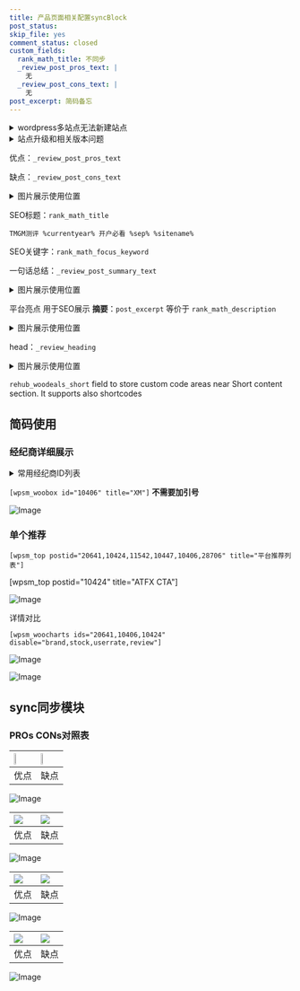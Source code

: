 ```yaml
---
title: 产品页面相关配置syncBlock
post_status: 
skip_file: yes
comment_status: closed
custom_fields:
  rank_math_title: 不同步
  _review_post_pros_text: |
    无
  _review_post_cons_text: |
    无
post_excerpt: 简码备忘
---
```

<details><summary>wordpress多站点无法新建站点</summary>

<li>和报错需要清理cookies一样的原因</li>
<li>wp-config.php里面<code>define( 'SUBDOMAIN_INSTALL', false );//子域名安装</code></li>
<li>新建子站点是用<code>define( 'SUBDOMAIN_INSTALL', true);//子域名安装</code> 完成以后，改成<code>false</code></li>
</details>

<details><summary>站点升级和相关版本问题</summary>

<p>wordpress：5.9.9
woocommerce：7.5.1
出现问题的地方：主题选项里面>><strong>Product layout >>compact style</strong></p>
<p>如何出现没有用过的字段 导致无法保存。先导出配置 然后进行修改，后面再次恢复即可。</p>
<p>出现部分字段无法显示时，需要返回默认布局后，对产品进行保存就好了。</p>
<p></p>
</details>

优点：`_review_post_pros_text`

缺点：`_review_post_cons_text`

<details><summary>图片展示使用位置</summary>

<img src="https://prod-files-secure.s3.us-west-2.amazonaws.com/39ed1227-6d7d-4570-be36-9ccd4a2c4241/f51d3d83-55d4-4bdf-9604-f37ec77ab556/Untitled.png?X-Amz-Algorithm=AWS4-HMAC-SHA256&X-Amz-Content-Sha256=UNSIGNED-PAYLOAD&X-Amz-Credential=ASIAZI2LB46647AOMUWD%2F20251016%2Fus-west-2%2Fs3%2Faws4_request&X-Amz-Date=20251016T105516Z&X-Amz-Expires=3600&X-Amz-Security-Token=IQoJb3JpZ2luX2VjEOH%2F%2F%2F%2F%2F%2F%2F%2F%2F%2FwEaCXVzLXdlc3QtMiJGMEQCIF5mVvTbE2x2K8pt8cSVbSLDRdy6PNemVXlHeZG21QK1AiA8M1AdAz4zJWYJ8PzXfIh%2Bn%2FNF4%2BgPjySMTdz5r%2Bew%2BSqIBAiK%2F%2F%2F%2F%2F%2F%2F%2F%2F%2F8BEAAaDDYzNzQyMzE4MzgwNSIM%2FstCJdfDkUMqfHPKKtwDTaZWAvDvp1XNXAeVJY%2BXyztemOsZ1ja3AZ47apWbTeHaAYgfOCuhps0fSE2dPl4naI5HO1J9QKgw7TJIZdTTZu6%2BdL30s1BTbqM0BLN3Z2%2FqNP3wipe9s9LmDEW42G8gvLY9CxQokyB0A6esBUWdR6FtHslFT1rB8IDlFRfe9G8Gd9NPtTpoga5yI%2F3iWA2%2FoUmSIga9MsjNYEYJipGHjpI7PWVDKwDCiD1wdUZ9ksF2j5zkD0Jx0YZaCy%2BjaVQJk5AUvQYwJXZzFJzkcql9ZhOEkCt0LzBzKBNTojocTG3Cr5fWIrCh%2B8kFoIznAlr4lkKU%2FdW%2BYj%2F0TB%2FDQSClhnuRStgiG3ENN1kIf9u1R1hYJ%2BjLjep%2BQfSuSdsbr2yOszU7%2Fdfc5DTNyYGxsF0dCWPEyiT6h8dHwiHwLV%2FG7bVRGshfNJvMCACfUIo9Sze5e9vzEEEZpMG23uQ1q3alz1tlyeyORWHoJ1LDD9KwudaqCk3YZT4gjDcw5K4xpJFkxkWWB8VCk7JzSbkzYKR%2FW6ou37fNkIJONkN%2BN2HE2dYOGG5XUM9GtiN1Pd7JT9spKqDHES2DchTI5XmfzQhU%2BzVRwrUXBkP6qHCgnxcTfrqs6FroKJaHJqRtKxEwpdrCxwY6pgFNZs8WUoVpI2I%2F8n10Hn8HBCqxR%2BunVuG2iQ6cL94Yd4NHeS50wn1rBOcrjAKc4xI94IxyQbszyhJudfiXrMpS6GWf4rzdp9RlOp9HyQvuMdFwb1tmVMjjOc9j4bJEqIPkWbzvbrwNjyDL1TLnr%2F%2BBmi8RzT6%2BEpL5d4N%2BrHKM%2BtO67sbjZyPTIO5mGuduIXLgoynIpJR8QEV9fZDiI5%2BAI3wQVhS5&X-Amz-Signature=f86a58e10a9f0828ea41f3ce6f7d2f6c5530c6bd8f4d6f961e4cdc1b3caf56b0&X-Amz-SignedHeaders=host&x-amz-checksum-mode=ENABLED&x-id=GetObject" alt="Image">
</details>

SEO标题：`rank_math_title`

`TMGM测评 %currentyear% 开户必看 %sep% %sitename%`

SEO关键字：`rank_math_focus_keyword`

一句话总结：`_review_post_summary_text`

<details><summary>图片展示使用位置</summary>

<img src="https://prod-files-secure.s3.us-west-2.amazonaws.com/39ed1227-6d7d-4570-be36-9ccd4a2c4241/4b96a922-296c-4f4e-8630-d1c870cbce01/Untitled.png?X-Amz-Algorithm=AWS4-HMAC-SHA256&X-Amz-Content-Sha256=UNSIGNED-PAYLOAD&X-Amz-Credential=ASIAZI2LB466QLN7O3JQ%2F20251016%2Fus-west-2%2Fs3%2Faws4_request&X-Amz-Date=20251016T105517Z&X-Amz-Expires=3600&X-Amz-Security-Token=IQoJb3JpZ2luX2VjEOH%2F%2F%2F%2F%2F%2F%2F%2F%2F%2FwEaCXVzLXdlc3QtMiJGMEQCIFXwkqe9aGmNZ37GvjFjLaWq07MvsOMD3yUmPqvdLVSCAiBwWcQa0uJoIzmvqKaA4uPpzqHAWgM7P0QVaHIgWhbo6CqIBAiK%2F%2F%2F%2F%2F%2F%2F%2F%2F%2F8BEAAaDDYzNzQyMzE4MzgwNSIM2VRL1%2B5cxCtq61%2BzKtwDPNGprppia%2BD%2B6x5RUXiTYslBDxzxj%2FXXo%2BZeZRRv3XicuQInn419cpFK4p2XLRnkCZP4KVPsssshxd6MWMZqWrvUwsxGstsVFO1eaqOnbTcreroZedxtepoyNoNyG3YhFP8DiEOo%2FWaW0VEIRDeK1FdmfQoLX9bLTpdFaaTYImTfxjLm%2Fh4YdrMABnY3SJImpQGrXaFk90%2FGlSwGg9zol2AZ8jKgFxmubV2Jgyh4awqaiw0Ng69ldFAXQ0kcyjpvk8zwbGOce6%2Few3rI83pLuATRHTroooofJaySGIFEobulvKT4ACaRtCH3cr3hFvPNaD6dkvBxaTN%2FUNWt3bBvyWRUKz3YlpJffnl%2Bi%2BjofBTHfEn2JF0Utmk7Nn5jFTdU%2FB6ZheHb9Q7vNxlDwP%2BDko49kY9qaQ42nKVkDiREflh0c3Dgjv2ZM0QtHdWZbfgllBCUXES3k4MfrBJjocv8TftV%2BUcyeUR6VHvESRWC%2FXadB55%2BSgDtThuvvWvvCkxgyFjeFL4SWtsSVMMKVlfPoACYsqrCyiu0fFjcKcEb1YSzLkTH4%2F1VtFt9NVfFbFg%2Fr8q7UbtmwHU9K7UKK6mjXW2gh91Q%2B7ptIucX6cqmeuXxP3GVEfToBrwn%2BAgwlNrCxwY6pgGGyTEWxrOXgprtSnKkiGfYcNuhz53Q5%2Fq5cFlWNKrM4CCkzv9OmBguR4LBlYxVKN0EcteTC9fSdgnQCzQSMBsbpNKYigLH12i1uBsaQdgNRwXeePR08qUAwGjG%2FlfRzqmqNDyOupV4xmCu5oCEcbc%2BdmTvNPP4yQLGtbWJZgGe5eiPbEWTrnp66B93heDgljv2qOotezk5koAqwM7bvI2PUo5o3imo&X-Amz-Signature=3862f057ddede7fe77c0dc5cf8068fef4b3726a0812789e79379d1dbc6874de6&X-Amz-SignedHeaders=host&x-amz-checksum-mode=ENABLED&x-id=GetObject" alt="Image">
</details>

平台亮点 用于SEO展示 **摘要**：`post_excerpt`  等价于 `rank_math_description`

<details><summary>图片展示使用位置</summary>

<img src="https://prod-files-secure.s3.us-west-2.amazonaws.com/39ed1227-6d7d-4570-be36-9ccd4a2c4241/1ee11f63-b60a-4dfe-a7a7-d58ff23b5d88/Untitled.png?X-Amz-Algorithm=AWS4-HMAC-SHA256&X-Amz-Content-Sha256=UNSIGNED-PAYLOAD&X-Amz-Credential=ASIAZI2LB466RW6TEOC3%2F20251016%2Fus-west-2%2Fs3%2Faws4_request&X-Amz-Date=20251016T105518Z&X-Amz-Expires=3600&X-Amz-Security-Token=IQoJb3JpZ2luX2VjEOH%2F%2F%2F%2F%2F%2F%2F%2F%2F%2FwEaCXVzLXdlc3QtMiJGMEQCIGcG%2FejNNy2r0byalMUzkAIssRGfFIygzwWQlA5UZaX8AiB1wLt%2B1jVxqsVRUlIhbG0jxeUxqibI3RaDToiwHfeU4iqIBAiJ%2F%2F%2F%2F%2F%2F%2F%2F%2F%2F8BEAAaDDYzNzQyMzE4MzgwNSIMlW08BQBL6rjAynpKKtwDGxPbpmFAukG8M87PPjDEqfIOplCibs77Zzw0ylhER26KEr%2F6V4BayUFqffdlFMXCLXLB8XbHN4GpHULXqn59S8G%2BPwZ8sAaqk9upytMpBc%2F0JSHphJnr252BL85%2BeAqEtLpI2b3b%2F4feOtZOEAGfqgrRb%2BUT2IP8yJ%2Bzj05hX2QQhwKwvVtrFdAEASGsLSHCHwtdugm9KDuK%2BQQxvXm5cgKgkD2jExKJr0UPV58PJq26KYNSdVdg2eNO0PAUe96z0dJ7QSpCFnMI5P%2BOa23Cf3w5%2F14PTkun%2BnyaqcbPg1s1MlPjtwmIUNleY0ZMMPj1Hkm%2B1otloUTnttYCsq%2B0%2FJBX%2FkmbyV4BTdtQZ7IhokHm8aDE%2FaYnL1F2tQUzYniQr3ol8sLyvxMpEeuPOSePkOHgrB1lqXxEuhFDcNReT4MiqR6H7Id%2F0S9VEGcPAMZh2sqju%2FUDCa0vwYDd1jCmSbbJjfWfucmAebLQ9pQBcYg3Y3%2FQkoF%2BkuiWAGXWcnPuAg7PL9yJoTNUTJC2HGh7xC1AqqN6i5RYBN%2FJ9TX3Ea8nhU9PNsj%2BV1CpC8a8SEcaEydgm%2B2OGr%2FrdSnelp4eJmP4%2B0EEtjehPKa%2FAk5mnpyBlsjzkyZW90CNiIgwp9rCxwY6pgFD2jG%2FhbsZYupThPhm52jTNGCIMFM8SYeywnOhBGc%2Fbw%2BJLqNIkhUj0xGwJ3gppe5RvQ3M9bOK9yUBuhv3pFenLcPX9lhfpxMZvwkbqD3E%2B4gqZy4SQr151usIoEro8PLOOM1M45PSJZsLHpYjwiI5uwOiVmxdEGtDMOgstMFrBxKEu0CoLZj6qQt5S3pNaGTBizbYSqpJFxep%2Fpjj58BVsUahwJDk&X-Amz-Signature=c333af02fd6d9b0bc90619705b5756493e2c1732aca2f8653fd3c21899855c98&X-Amz-SignedHeaders=host&x-amz-checksum-mode=ENABLED&x-id=GetObject" alt="Image">
<img src="https://prod-files-secure.s3.us-west-2.amazonaws.com/39ed1227-6d7d-4570-be36-9ccd4a2c4241/ad4118b5-78d8-4fbe-801e-3b29b5d99c01/Untitled.png?X-Amz-Algorithm=AWS4-HMAC-SHA256&X-Amz-Content-Sha256=UNSIGNED-PAYLOAD&X-Amz-Credential=ASIAZI2LB466RW6TEOC3%2F20251016%2Fus-west-2%2Fs3%2Faws4_request&X-Amz-Date=20251016T105518Z&X-Amz-Expires=3600&X-Amz-Security-Token=IQoJb3JpZ2luX2VjEOH%2F%2F%2F%2F%2F%2F%2F%2F%2F%2FwEaCXVzLXdlc3QtMiJGMEQCIGcG%2FejNNy2r0byalMUzkAIssRGfFIygzwWQlA5UZaX8AiB1wLt%2B1jVxqsVRUlIhbG0jxeUxqibI3RaDToiwHfeU4iqIBAiJ%2F%2F%2F%2F%2F%2F%2F%2F%2F%2F8BEAAaDDYzNzQyMzE4MzgwNSIMlW08BQBL6rjAynpKKtwDGxPbpmFAukG8M87PPjDEqfIOplCibs77Zzw0ylhER26KEr%2F6V4BayUFqffdlFMXCLXLB8XbHN4GpHULXqn59S8G%2BPwZ8sAaqk9upytMpBc%2F0JSHphJnr252BL85%2BeAqEtLpI2b3b%2F4feOtZOEAGfqgrRb%2BUT2IP8yJ%2Bzj05hX2QQhwKwvVtrFdAEASGsLSHCHwtdugm9KDuK%2BQQxvXm5cgKgkD2jExKJr0UPV58PJq26KYNSdVdg2eNO0PAUe96z0dJ7QSpCFnMI5P%2BOa23Cf3w5%2F14PTkun%2BnyaqcbPg1s1MlPjtwmIUNleY0ZMMPj1Hkm%2B1otloUTnttYCsq%2B0%2FJBX%2FkmbyV4BTdtQZ7IhokHm8aDE%2FaYnL1F2tQUzYniQr3ol8sLyvxMpEeuPOSePkOHgrB1lqXxEuhFDcNReT4MiqR6H7Id%2F0S9VEGcPAMZh2sqju%2FUDCa0vwYDd1jCmSbbJjfWfucmAebLQ9pQBcYg3Y3%2FQkoF%2BkuiWAGXWcnPuAg7PL9yJoTNUTJC2HGh7xC1AqqN6i5RYBN%2FJ9TX3Ea8nhU9PNsj%2BV1CpC8a8SEcaEydgm%2B2OGr%2FrdSnelp4eJmP4%2B0EEtjehPKa%2FAk5mnpyBlsjzkyZW90CNiIgwp9rCxwY6pgFD2jG%2FhbsZYupThPhm52jTNGCIMFM8SYeywnOhBGc%2Fbw%2BJLqNIkhUj0xGwJ3gppe5RvQ3M9bOK9yUBuhv3pFenLcPX9lhfpxMZvwkbqD3E%2B4gqZy4SQr151usIoEro8PLOOM1M45PSJZsLHpYjwiI5uwOiVmxdEGtDMOgstMFrBxKEu0CoLZj6qQt5S3pNaGTBizbYSqpJFxep%2Fpjj58BVsUahwJDk&X-Amz-Signature=76880ecfc7777ed4ee7fcb63b720286573b270b12a4be5448c9ff5b913f35705&X-Amz-SignedHeaders=host&x-amz-checksum-mode=ENABLED&x-id=GetObject" alt="Image">
<img src="https://prod-files-secure.s3.us-west-2.amazonaws.com/39ed1227-6d7d-4570-be36-9ccd4a2c4241/a38cf7c9-a79c-4b64-9e94-13589fe0758b/Untitled.png?X-Amz-Algorithm=AWS4-HMAC-SHA256&X-Amz-Content-Sha256=UNSIGNED-PAYLOAD&X-Amz-Credential=ASIAZI2LB466RW6TEOC3%2F20251016%2Fus-west-2%2Fs3%2Faws4_request&X-Amz-Date=20251016T105518Z&X-Amz-Expires=3600&X-Amz-Security-Token=IQoJb3JpZ2luX2VjEOH%2F%2F%2F%2F%2F%2F%2F%2F%2F%2FwEaCXVzLXdlc3QtMiJGMEQCIGcG%2FejNNy2r0byalMUzkAIssRGfFIygzwWQlA5UZaX8AiB1wLt%2B1jVxqsVRUlIhbG0jxeUxqibI3RaDToiwHfeU4iqIBAiJ%2F%2F%2F%2F%2F%2F%2F%2F%2F%2F8BEAAaDDYzNzQyMzE4MzgwNSIMlW08BQBL6rjAynpKKtwDGxPbpmFAukG8M87PPjDEqfIOplCibs77Zzw0ylhER26KEr%2F6V4BayUFqffdlFMXCLXLB8XbHN4GpHULXqn59S8G%2BPwZ8sAaqk9upytMpBc%2F0JSHphJnr252BL85%2BeAqEtLpI2b3b%2F4feOtZOEAGfqgrRb%2BUT2IP8yJ%2Bzj05hX2QQhwKwvVtrFdAEASGsLSHCHwtdugm9KDuK%2BQQxvXm5cgKgkD2jExKJr0UPV58PJq26KYNSdVdg2eNO0PAUe96z0dJ7QSpCFnMI5P%2BOa23Cf3w5%2F14PTkun%2BnyaqcbPg1s1MlPjtwmIUNleY0ZMMPj1Hkm%2B1otloUTnttYCsq%2B0%2FJBX%2FkmbyV4BTdtQZ7IhokHm8aDE%2FaYnL1F2tQUzYniQr3ol8sLyvxMpEeuPOSePkOHgrB1lqXxEuhFDcNReT4MiqR6H7Id%2F0S9VEGcPAMZh2sqju%2FUDCa0vwYDd1jCmSbbJjfWfucmAebLQ9pQBcYg3Y3%2FQkoF%2BkuiWAGXWcnPuAg7PL9yJoTNUTJC2HGh7xC1AqqN6i5RYBN%2FJ9TX3Ea8nhU9PNsj%2BV1CpC8a8SEcaEydgm%2B2OGr%2FrdSnelp4eJmP4%2B0EEtjehPKa%2FAk5mnpyBlsjzkyZW90CNiIgwp9rCxwY6pgFD2jG%2FhbsZYupThPhm52jTNGCIMFM8SYeywnOhBGc%2Fbw%2BJLqNIkhUj0xGwJ3gppe5RvQ3M9bOK9yUBuhv3pFenLcPX9lhfpxMZvwkbqD3E%2B4gqZy4SQr151usIoEro8PLOOM1M45PSJZsLHpYjwiI5uwOiVmxdEGtDMOgstMFrBxKEu0CoLZj6qQt5S3pNaGTBizbYSqpJFxep%2Fpjj58BVsUahwJDk&X-Amz-Signature=d9cdd03b41a1a50738109ed3a30916786d727b060aecff58d3c7ec81a5aade85&X-Amz-SignedHeaders=host&x-amz-checksum-mode=ENABLED&x-id=GetObject" alt="Image">
<img src="https://prod-files-secure.s3.us-west-2.amazonaws.com/39ed1227-6d7d-4570-be36-9ccd4a2c4241/7da6fc1e-d2ac-42ae-8c75-cb5749aa18f6/Untitled.png?X-Amz-Algorithm=AWS4-HMAC-SHA256&X-Amz-Content-Sha256=UNSIGNED-PAYLOAD&X-Amz-Credential=ASIAZI2LB466RW6TEOC3%2F20251016%2Fus-west-2%2Fs3%2Faws4_request&X-Amz-Date=20251016T105518Z&X-Amz-Expires=3600&X-Amz-Security-Token=IQoJb3JpZ2luX2VjEOH%2F%2F%2F%2F%2F%2F%2F%2F%2F%2FwEaCXVzLXdlc3QtMiJGMEQCIGcG%2FejNNy2r0byalMUzkAIssRGfFIygzwWQlA5UZaX8AiB1wLt%2B1jVxqsVRUlIhbG0jxeUxqibI3RaDToiwHfeU4iqIBAiJ%2F%2F%2F%2F%2F%2F%2F%2F%2F%2F8BEAAaDDYzNzQyMzE4MzgwNSIMlW08BQBL6rjAynpKKtwDGxPbpmFAukG8M87PPjDEqfIOplCibs77Zzw0ylhER26KEr%2F6V4BayUFqffdlFMXCLXLB8XbHN4GpHULXqn59S8G%2BPwZ8sAaqk9upytMpBc%2F0JSHphJnr252BL85%2BeAqEtLpI2b3b%2F4feOtZOEAGfqgrRb%2BUT2IP8yJ%2Bzj05hX2QQhwKwvVtrFdAEASGsLSHCHwtdugm9KDuK%2BQQxvXm5cgKgkD2jExKJr0UPV58PJq26KYNSdVdg2eNO0PAUe96z0dJ7QSpCFnMI5P%2BOa23Cf3w5%2F14PTkun%2BnyaqcbPg1s1MlPjtwmIUNleY0ZMMPj1Hkm%2B1otloUTnttYCsq%2B0%2FJBX%2FkmbyV4BTdtQZ7IhokHm8aDE%2FaYnL1F2tQUzYniQr3ol8sLyvxMpEeuPOSePkOHgrB1lqXxEuhFDcNReT4MiqR6H7Id%2F0S9VEGcPAMZh2sqju%2FUDCa0vwYDd1jCmSbbJjfWfucmAebLQ9pQBcYg3Y3%2FQkoF%2BkuiWAGXWcnPuAg7PL9yJoTNUTJC2HGh7xC1AqqN6i5RYBN%2FJ9TX3Ea8nhU9PNsj%2BV1CpC8a8SEcaEydgm%2B2OGr%2FrdSnelp4eJmP4%2B0EEtjehPKa%2FAk5mnpyBlsjzkyZW90CNiIgwp9rCxwY6pgFD2jG%2FhbsZYupThPhm52jTNGCIMFM8SYeywnOhBGc%2Fbw%2BJLqNIkhUj0xGwJ3gppe5RvQ3M9bOK9yUBuhv3pFenLcPX9lhfpxMZvwkbqD3E%2B4gqZy4SQr151usIoEro8PLOOM1M45PSJZsLHpYjwiI5uwOiVmxdEGtDMOgstMFrBxKEu0CoLZj6qQt5S3pNaGTBizbYSqpJFxep%2Fpjj58BVsUahwJDk&X-Amz-Signature=2aee8983a7864282ddfe35653d4021a4c47501d5ba7d6fddcce0bbbd64c33eee&X-Amz-SignedHeaders=host&x-amz-checksum-mode=ENABLED&x-id=GetObject" alt="Image">
<img src="https://prod-files-secure.s3.us-west-2.amazonaws.com/39ed1227-6d7d-4570-be36-9ccd4a2c4241/7e97f40a-eaee-47f5-b2f9-475f96808fa7/Untitled.png?X-Amz-Algorithm=AWS4-HMAC-SHA256&X-Amz-Content-Sha256=UNSIGNED-PAYLOAD&X-Amz-Credential=ASIAZI2LB466RW6TEOC3%2F20251016%2Fus-west-2%2Fs3%2Faws4_request&X-Amz-Date=20251016T105518Z&X-Amz-Expires=3600&X-Amz-Security-Token=IQoJb3JpZ2luX2VjEOH%2F%2F%2F%2F%2F%2F%2F%2F%2F%2FwEaCXVzLXdlc3QtMiJGMEQCIGcG%2FejNNy2r0byalMUzkAIssRGfFIygzwWQlA5UZaX8AiB1wLt%2B1jVxqsVRUlIhbG0jxeUxqibI3RaDToiwHfeU4iqIBAiJ%2F%2F%2F%2F%2F%2F%2F%2F%2F%2F8BEAAaDDYzNzQyMzE4MzgwNSIMlW08BQBL6rjAynpKKtwDGxPbpmFAukG8M87PPjDEqfIOplCibs77Zzw0ylhER26KEr%2F6V4BayUFqffdlFMXCLXLB8XbHN4GpHULXqn59S8G%2BPwZ8sAaqk9upytMpBc%2F0JSHphJnr252BL85%2BeAqEtLpI2b3b%2F4feOtZOEAGfqgrRb%2BUT2IP8yJ%2Bzj05hX2QQhwKwvVtrFdAEASGsLSHCHwtdugm9KDuK%2BQQxvXm5cgKgkD2jExKJr0UPV58PJq26KYNSdVdg2eNO0PAUe96z0dJ7QSpCFnMI5P%2BOa23Cf3w5%2F14PTkun%2BnyaqcbPg1s1MlPjtwmIUNleY0ZMMPj1Hkm%2B1otloUTnttYCsq%2B0%2FJBX%2FkmbyV4BTdtQZ7IhokHm8aDE%2FaYnL1F2tQUzYniQr3ol8sLyvxMpEeuPOSePkOHgrB1lqXxEuhFDcNReT4MiqR6H7Id%2F0S9VEGcPAMZh2sqju%2FUDCa0vwYDd1jCmSbbJjfWfucmAebLQ9pQBcYg3Y3%2FQkoF%2BkuiWAGXWcnPuAg7PL9yJoTNUTJC2HGh7xC1AqqN6i5RYBN%2FJ9TX3Ea8nhU9PNsj%2BV1CpC8a8SEcaEydgm%2B2OGr%2FrdSnelp4eJmP4%2B0EEtjehPKa%2FAk5mnpyBlsjzkyZW90CNiIgwp9rCxwY6pgFD2jG%2FhbsZYupThPhm52jTNGCIMFM8SYeywnOhBGc%2Fbw%2BJLqNIkhUj0xGwJ3gppe5RvQ3M9bOK9yUBuhv3pFenLcPX9lhfpxMZvwkbqD3E%2B4gqZy4SQr151usIoEro8PLOOM1M45PSJZsLHpYjwiI5uwOiVmxdEGtDMOgstMFrBxKEu0CoLZj6qQt5S3pNaGTBizbYSqpJFxep%2Fpjj58BVsUahwJDk&X-Amz-Signature=7a083652c6964b86fac74cd71c7ea97c9f1e3334169f7c7f62792fda5edc006c&X-Amz-SignedHeaders=host&x-amz-checksum-mode=ENABLED&x-id=GetObject" alt="Image">
</details>

head：`_review_heading`

<details><summary>图片展示使用位置</summary>

<img src="https://prod-files-secure.s3.us-west-2.amazonaws.com/39ed1227-6d7d-4570-be36-9ccd4a2c4241/3a4650ad-9887-415c-889a-edd51fa54f27/Untitled.png?X-Amz-Algorithm=AWS4-HMAC-SHA256&X-Amz-Content-Sha256=UNSIGNED-PAYLOAD&X-Amz-Credential=ASIAZI2LB4666PB3MEF4%2F20251016%2Fus-west-2%2Fs3%2Faws4_request&X-Amz-Date=20251016T105518Z&X-Amz-Expires=3600&X-Amz-Security-Token=IQoJb3JpZ2luX2VjEOH%2F%2F%2F%2F%2F%2F%2F%2F%2F%2FwEaCXVzLXdlc3QtMiJHMEUCIC1FN%2Fk3ZGj82f5culv3R2fxsUyJlayhRAzN7lGm9YKOAiEAq7YjGz3CTru%2BRtY9Pdb7d3TyiwIZhtW09kEUFLbaCBUqiAQIiv%2F%2F%2F%2F%2F%2F%2F%2F%2F%2FARAAGgw2Mzc0MjMxODM4MDUiDCQ5cgCxH%2F0uaGK0%2FyrcAyIFRad2ZJEsNX3ehStmTbGbtllZ305Ku96JRaJEAeIms5ITNCAeTMKM6SuisIVoSq%2F4duLG0xh5W92JmVZzBKtv6We%2F%2B8bMQhkTN4syRNUzQy4jncl9KYJBYHG1aWaQqOiyXSDguhXn%2B3Jd7O6ENQo4Uut5%2Fpm1SEcsPJ9OKTQj6QfP1PQT%2B%2BPoa0TCeVujLuj794WR6ecVwSHskzp9IsdDHa95vtmi%2FKPFPPJBzdTm59ldS6LiipoVwS9z9IlIM0wDZdnxLF1RTHrEQrjEKNlDymgMvUld1YDVkqbKBf%2FksgbmM6EPlkkMuLYYSSZnNoJr1xNEOmf%2BYGYyf1FAsO6lfVB7lio7JTB5wY2wV1eTWUYuDTjd4VzX8G0XNzFod8rJHJdiM%2BJ%2B6Fb%2F0JI5CnAN0V15IvRyZFMuLt6%2B15Rj3ZGtvSmqyIg%2BHz3KR7DiREYELKAkE%2FNQJoiGQZ%2FiYfIVmHyMKhv2g92gO44CjNGcky0vmSdN8r1qAQ2%2FUvv0fuzm%2F7qKmsLSHgraXkkXJfQqelRrk5zqdjQVqLXlFPD41eDUuZ%2BIfQOed%2F0If6yQjXfC4AafYQYed8yTlS2nZY70z9j5WBSoR3ZXO0U72H9lkQV%2BeQLn1N6W4EhxMILZwscGOqUBJkwcnW4MFuNme4fSMbS65WHpx9%2FmG5v6aNNovN639uKe0b7vyJNqy0veKN2imPnQ%2BX%2Fwew0qy3cT7tPmInuu4kkzEjo8AHPKbotmGorK%2F1jH6NpPIwVCzp8sklyM%2BQew1zuHoegem04x4Kq0nXGvxUBAzPVRRFzQzFdfbGg1GT%2FdBDgzoz76mHRDLj7M6hB4DJeB52NuRsQ1y9ul%2BT3O4VbyV9CI&X-Amz-Signature=94d2f399cccb625b6d7690a8a8ee6325f771eee8ff3771aa58e2ae686624516b&X-Amz-SignedHeaders=host&x-amz-checksum-mode=ENABLED&x-id=GetObject" alt="Image">
</details>

`rehub_woodeals_short`	field to store custom code areas near Short content section. It supports also shortcodes



## 简码使用

### 经纪商详细展示

<details><summary>常用经纪商ID列表</summary>

<pre><code class="php">嘉盛 ===> 20641  [wpsm_woobox id="20641" title="嘉盛"]
易信easymarkets ===> 11542  [wpsm_woobox id="11542" title="易信easymarkets"]
ATFX外汇 ===> 10424  [wpsm_woobox id="10424" title="ATFX"]
XM ===> 10406  [wpsm_woobox id="10406" title="XM"]
TMGM ===> 29622  [wpsm_woobox id="29622" title="TMGM"]
HYCM ===> 10447  [wpsm_woobox id="10447" title="HYCM"]
fpmarkets澳福外汇 ===> 20639  [wpsm_woobox id="20639" title="fpmarkets澳福外汇"]</code></pre>
</details>

`[wpsm_woobox id="10406" title="XM"]` **不需要加引号**

![Image](https://prod-files-secure.s3.us-west-2.amazonaws.com/39ed1227-6d7d-4570-be36-9ccd4a2c4241/4f898f9d-0fa7-4e43-acd3-ac6bc7be575a/Untitled.png?X-Amz-Algorithm=AWS4-HMAC-SHA256&X-Amz-Content-Sha256=UNSIGNED-PAYLOAD&X-Amz-Credential=ASIAZI2LB466W46LEACN%2F20251016%2Fus-west-2%2Fs3%2Faws4_request&X-Amz-Date=20251016T105515Z&X-Amz-Expires=3600&X-Amz-Security-Token=IQoJb3JpZ2luX2VjEOH%2F%2F%2F%2F%2F%2F%2F%2F%2F%2FwEaCXVzLXdlc3QtMiJHMEUCIQDJRiDeckzLNkOxZriWQAtv2SUzlV7QF0mR2Y3bQI%2FsZAIgUgl4TQol4sbs1TXl4EocQn8eWBoKhsGsuXbBuXfUl4MqiAQIiv%2F%2F%2F%2F%2F%2F%2F%2F%2F%2FARAAGgw2Mzc0MjMxODM4MDUiDKQZJLxpnkwUZMGwVSrcAxM84ssT7AbFy36%2F%2BllXN04BOmIupQTdmj7dD4HkqigUdpmbjvUm6WyMaHbyw02pSEDrv0jpf9sdVN%2FQcervK4hHg4gwb5792KKG8wCvpPHbQIsvguJmX%2FSSqFzJdYxlmJleSRPddbDDti23J1guNP%2FVOlYW1RZhzyQGxtWMQvnqTbaWVj9cl919cocfkIXDITPxBf0ygNxpt42iSCdg1Dl3%2Bhh448PQcD5FDSyTDPYx9l9XEql%2BbZI%2BPcw%2BatmAtOFznCvVqj3qvUObXQN8x3g4qHgE4vfZ9BwwvZ2lE0IjJuv3XSj7mNNP4joy3gCyTkjIJ7aUtsXgCXBCnt8wIMSaBDyIi7Rg0%2F7Ws8xzEQROxGoxFyAEQLkSamhbXB6C2bnIOCJxgiC3Q1lKySTLtHSyY99%2Fjl8GwF%2BEgq5uaE3ERiP98%2FSXkmn5TaEi9UWzykflIrtjERLoYk26HT1MoxPZFQC%2BhScqfdvAK1XXzZ3FXTQCxdiEtzbOeN6tJC11Yl0wXyLWE5%2B23QlQqZUATJEQW9aFaKEv4e6JgeoQ%2Fsovxeb4LZtAG%2BQWvwBRHeKRZpyjl2ovLLpTIVMfHrejjVaSqWIi1VCFk7sBKNQv7DwPI0zTjN7qcIYVtLMGMIHZwscGOqUBchgYjkJSBR68vR7VMQx6hARyBOeDWn0zoltjpI%2FOgD3vGdrQwqqVcNoGURvk7kNXNqszbold0p8z1huNb%2B9xUhqWisPsc2nkCpk8cIg7JK%2F9xHB2p33IvoK7X71usORVXRq7ZCj0p8eljLoHWMxQsgifBL6hZJ7iSRUc9iQsvbML%2B89bmnanOG1QIm1r0SbLgbaTMUnZGV4KAKed1orD5OsE8%2BMI&X-Amz-Signature=91b898848401b7c9f38132f9e910c00bf38b2ae81a4692125abd76e9b6fa87fa&X-Amz-SignedHeaders=host&x-amz-checksum-mode=ENABLED&x-id=GetObject)

### 单个推荐
`[wpsm_top postid="20641,10424,11542,10447,10406,28706" title="平台推荐列表"]`

[wpsm_top postid="10424" title="ATFX CTA"]

![Image](https://prod-files-secure.s3.us-west-2.amazonaws.com/39ed1227-6d7d-4570-be36-9ccd4a2c4241/5ac620dc-51a8-48b6-b55d-91f47299193c/Untitled.png?X-Amz-Algorithm=AWS4-HMAC-SHA256&X-Amz-Content-Sha256=UNSIGNED-PAYLOAD&X-Amz-Credential=ASIAZI2LB466W46LEACN%2F20251016%2Fus-west-2%2Fs3%2Faws4_request&X-Amz-Date=20251016T105515Z&X-Amz-Expires=3600&X-Amz-Security-Token=IQoJb3JpZ2luX2VjEOH%2F%2F%2F%2F%2F%2F%2F%2F%2F%2FwEaCXVzLXdlc3QtMiJHMEUCIQDJRiDeckzLNkOxZriWQAtv2SUzlV7QF0mR2Y3bQI%2FsZAIgUgl4TQol4sbs1TXl4EocQn8eWBoKhsGsuXbBuXfUl4MqiAQIiv%2F%2F%2F%2F%2F%2F%2F%2F%2F%2FARAAGgw2Mzc0MjMxODM4MDUiDKQZJLxpnkwUZMGwVSrcAxM84ssT7AbFy36%2F%2BllXN04BOmIupQTdmj7dD4HkqigUdpmbjvUm6WyMaHbyw02pSEDrv0jpf9sdVN%2FQcervK4hHg4gwb5792KKG8wCvpPHbQIsvguJmX%2FSSqFzJdYxlmJleSRPddbDDti23J1guNP%2FVOlYW1RZhzyQGxtWMQvnqTbaWVj9cl919cocfkIXDITPxBf0ygNxpt42iSCdg1Dl3%2Bhh448PQcD5FDSyTDPYx9l9XEql%2BbZI%2BPcw%2BatmAtOFznCvVqj3qvUObXQN8x3g4qHgE4vfZ9BwwvZ2lE0IjJuv3XSj7mNNP4joy3gCyTkjIJ7aUtsXgCXBCnt8wIMSaBDyIi7Rg0%2F7Ws8xzEQROxGoxFyAEQLkSamhbXB6C2bnIOCJxgiC3Q1lKySTLtHSyY99%2Fjl8GwF%2BEgq5uaE3ERiP98%2FSXkmn5TaEi9UWzykflIrtjERLoYk26HT1MoxPZFQC%2BhScqfdvAK1XXzZ3FXTQCxdiEtzbOeN6tJC11Yl0wXyLWE5%2B23QlQqZUATJEQW9aFaKEv4e6JgeoQ%2Fsovxeb4LZtAG%2BQWvwBRHeKRZpyjl2ovLLpTIVMfHrejjVaSqWIi1VCFk7sBKNQv7DwPI0zTjN7qcIYVtLMGMIHZwscGOqUBchgYjkJSBR68vR7VMQx6hARyBOeDWn0zoltjpI%2FOgD3vGdrQwqqVcNoGURvk7kNXNqszbold0p8z1huNb%2B9xUhqWisPsc2nkCpk8cIg7JK%2F9xHB2p33IvoK7X71usORVXRq7ZCj0p8eljLoHWMxQsgifBL6hZJ7iSRUc9iQsvbML%2B89bmnanOG1QIm1r0SbLgbaTMUnZGV4KAKed1orD5OsE8%2BMI&X-Amz-Signature=5c6ffdbbe09da22b4deb7ef74050a426570abc4768213823b61c28b9d3ed83bb&X-Amz-SignedHeaders=host&x-amz-checksum-mode=ENABLED&x-id=GetObject)

详情对比

`[wpsm_woocharts ids="20641,10406,10424" disable="brand,stock,userrate,review"]`

![Image](https://prod-files-secure.s3.us-west-2.amazonaws.com/39ed1227-6d7d-4570-be36-9ccd4a2c4241/bf3ba45f-b9f3-4295-8aef-b4a495fd25f4/Untitled.png?X-Amz-Algorithm=AWS4-HMAC-SHA256&X-Amz-Content-Sha256=UNSIGNED-PAYLOAD&X-Amz-Credential=ASIAZI2LB466W46LEACN%2F20251016%2Fus-west-2%2Fs3%2Faws4_request&X-Amz-Date=20251016T105515Z&X-Amz-Expires=3600&X-Amz-Security-Token=IQoJb3JpZ2luX2VjEOH%2F%2F%2F%2F%2F%2F%2F%2F%2F%2FwEaCXVzLXdlc3QtMiJHMEUCIQDJRiDeckzLNkOxZriWQAtv2SUzlV7QF0mR2Y3bQI%2FsZAIgUgl4TQol4sbs1TXl4EocQn8eWBoKhsGsuXbBuXfUl4MqiAQIiv%2F%2F%2F%2F%2F%2F%2F%2F%2F%2FARAAGgw2Mzc0MjMxODM4MDUiDKQZJLxpnkwUZMGwVSrcAxM84ssT7AbFy36%2F%2BllXN04BOmIupQTdmj7dD4HkqigUdpmbjvUm6WyMaHbyw02pSEDrv0jpf9sdVN%2FQcervK4hHg4gwb5792KKG8wCvpPHbQIsvguJmX%2FSSqFzJdYxlmJleSRPddbDDti23J1guNP%2FVOlYW1RZhzyQGxtWMQvnqTbaWVj9cl919cocfkIXDITPxBf0ygNxpt42iSCdg1Dl3%2Bhh448PQcD5FDSyTDPYx9l9XEql%2BbZI%2BPcw%2BatmAtOFznCvVqj3qvUObXQN8x3g4qHgE4vfZ9BwwvZ2lE0IjJuv3XSj7mNNP4joy3gCyTkjIJ7aUtsXgCXBCnt8wIMSaBDyIi7Rg0%2F7Ws8xzEQROxGoxFyAEQLkSamhbXB6C2bnIOCJxgiC3Q1lKySTLtHSyY99%2Fjl8GwF%2BEgq5uaE3ERiP98%2FSXkmn5TaEi9UWzykflIrtjERLoYk26HT1MoxPZFQC%2BhScqfdvAK1XXzZ3FXTQCxdiEtzbOeN6tJC11Yl0wXyLWE5%2B23QlQqZUATJEQW9aFaKEv4e6JgeoQ%2Fsovxeb4LZtAG%2BQWvwBRHeKRZpyjl2ovLLpTIVMfHrejjVaSqWIi1VCFk7sBKNQv7DwPI0zTjN7qcIYVtLMGMIHZwscGOqUBchgYjkJSBR68vR7VMQx6hARyBOeDWn0zoltjpI%2FOgD3vGdrQwqqVcNoGURvk7kNXNqszbold0p8z1huNb%2B9xUhqWisPsc2nkCpk8cIg7JK%2F9xHB2p33IvoK7X71usORVXRq7ZCj0p8eljLoHWMxQsgifBL6hZJ7iSRUc9iQsvbML%2B89bmnanOG1QIm1r0SbLgbaTMUnZGV4KAKed1orD5OsE8%2BMI&X-Amz-Signature=1f49a8f3b5c95a86a867b3f6448dc9b26dd0f2df69e66e2ab0b4ec62893b92d7&X-Amz-SignedHeaders=host&x-amz-checksum-mode=ENABLED&x-id=GetObject)

![Image](https://prod-files-secure.s3.us-west-2.amazonaws.com/39ed1227-6d7d-4570-be36-9ccd4a2c4241/30bc56ef-f383-4b48-9768-2ebc9e436ec0/Untitled.png?X-Amz-Algorithm=AWS4-HMAC-SHA256&X-Amz-Content-Sha256=UNSIGNED-PAYLOAD&X-Amz-Credential=ASIAZI2LB466W46LEACN%2F20251016%2Fus-west-2%2Fs3%2Faws4_request&X-Amz-Date=20251016T105515Z&X-Amz-Expires=3600&X-Amz-Security-Token=IQoJb3JpZ2luX2VjEOH%2F%2F%2F%2F%2F%2F%2F%2F%2F%2FwEaCXVzLXdlc3QtMiJHMEUCIQDJRiDeckzLNkOxZriWQAtv2SUzlV7QF0mR2Y3bQI%2FsZAIgUgl4TQol4sbs1TXl4EocQn8eWBoKhsGsuXbBuXfUl4MqiAQIiv%2F%2F%2F%2F%2F%2F%2F%2F%2F%2FARAAGgw2Mzc0MjMxODM4MDUiDKQZJLxpnkwUZMGwVSrcAxM84ssT7AbFy36%2F%2BllXN04BOmIupQTdmj7dD4HkqigUdpmbjvUm6WyMaHbyw02pSEDrv0jpf9sdVN%2FQcervK4hHg4gwb5792KKG8wCvpPHbQIsvguJmX%2FSSqFzJdYxlmJleSRPddbDDti23J1guNP%2FVOlYW1RZhzyQGxtWMQvnqTbaWVj9cl919cocfkIXDITPxBf0ygNxpt42iSCdg1Dl3%2Bhh448PQcD5FDSyTDPYx9l9XEql%2BbZI%2BPcw%2BatmAtOFznCvVqj3qvUObXQN8x3g4qHgE4vfZ9BwwvZ2lE0IjJuv3XSj7mNNP4joy3gCyTkjIJ7aUtsXgCXBCnt8wIMSaBDyIi7Rg0%2F7Ws8xzEQROxGoxFyAEQLkSamhbXB6C2bnIOCJxgiC3Q1lKySTLtHSyY99%2Fjl8GwF%2BEgq5uaE3ERiP98%2FSXkmn5TaEi9UWzykflIrtjERLoYk26HT1MoxPZFQC%2BhScqfdvAK1XXzZ3FXTQCxdiEtzbOeN6tJC11Yl0wXyLWE5%2B23QlQqZUATJEQW9aFaKEv4e6JgeoQ%2Fsovxeb4LZtAG%2BQWvwBRHeKRZpyjl2ovLLpTIVMfHrejjVaSqWIi1VCFk7sBKNQv7DwPI0zTjN7qcIYVtLMGMIHZwscGOqUBchgYjkJSBR68vR7VMQx6hARyBOeDWn0zoltjpI%2FOgD3vGdrQwqqVcNoGURvk7kNXNqszbold0p8z1huNb%2B9xUhqWisPsc2nkCpk8cIg7JK%2F9xHB2p33IvoK7X71usORVXRq7ZCj0p8eljLoHWMxQsgifBL6hZJ7iSRUc9iQsvbML%2B89bmnanOG1QIm1r0SbLgbaTMUnZGV4KAKed1orD5OsE8%2BMI&X-Amz-Signature=fba072eb95397db5b17c4936aed9ec47a5967212b5fe507a11be91a0aa945682&X-Amz-SignedHeaders=host&x-amz-checksum-mode=ENABLED&x-id=GetObject)

## sync同步模块

### PROs CONs对照表

| <img src="https://cdn.ifttt.fun/gh/jarlin8/OSS@main/icons/customize/pros.svg" height="auto" width="37.3%"> | <img src="https://cdn.ifttt.fun/gh/jarlin8/OSS@main/icons/customize/cons.svg" height="auto" width="28.8%"> |
| :--- | :--- |
| 优点 | 缺点 |

![Image](https://prod-files-secure.s3.us-west-2.amazonaws.com/39ed1227-6d7d-4570-be36-9ccd4a2c4241/8742b755-dfb5-4004-9a5f-d6e561664bd8/Untitled.png?X-Amz-Algorithm=AWS4-HMAC-SHA256&X-Amz-Content-Sha256=UNSIGNED-PAYLOAD&X-Amz-Credential=ASIAZI2LB466W46LEACN%2F20251016%2Fus-west-2%2Fs3%2Faws4_request&X-Amz-Date=20251016T105515Z&X-Amz-Expires=3600&X-Amz-Security-Token=IQoJb3JpZ2luX2VjEOH%2F%2F%2F%2F%2F%2F%2F%2F%2F%2FwEaCXVzLXdlc3QtMiJHMEUCIQDJRiDeckzLNkOxZriWQAtv2SUzlV7QF0mR2Y3bQI%2FsZAIgUgl4TQol4sbs1TXl4EocQn8eWBoKhsGsuXbBuXfUl4MqiAQIiv%2F%2F%2F%2F%2F%2F%2F%2F%2F%2FARAAGgw2Mzc0MjMxODM4MDUiDKQZJLxpnkwUZMGwVSrcAxM84ssT7AbFy36%2F%2BllXN04BOmIupQTdmj7dD4HkqigUdpmbjvUm6WyMaHbyw02pSEDrv0jpf9sdVN%2FQcervK4hHg4gwb5792KKG8wCvpPHbQIsvguJmX%2FSSqFzJdYxlmJleSRPddbDDti23J1guNP%2FVOlYW1RZhzyQGxtWMQvnqTbaWVj9cl919cocfkIXDITPxBf0ygNxpt42iSCdg1Dl3%2Bhh448PQcD5FDSyTDPYx9l9XEql%2BbZI%2BPcw%2BatmAtOFznCvVqj3qvUObXQN8x3g4qHgE4vfZ9BwwvZ2lE0IjJuv3XSj7mNNP4joy3gCyTkjIJ7aUtsXgCXBCnt8wIMSaBDyIi7Rg0%2F7Ws8xzEQROxGoxFyAEQLkSamhbXB6C2bnIOCJxgiC3Q1lKySTLtHSyY99%2Fjl8GwF%2BEgq5uaE3ERiP98%2FSXkmn5TaEi9UWzykflIrtjERLoYk26HT1MoxPZFQC%2BhScqfdvAK1XXzZ3FXTQCxdiEtzbOeN6tJC11Yl0wXyLWE5%2B23QlQqZUATJEQW9aFaKEv4e6JgeoQ%2Fsovxeb4LZtAG%2BQWvwBRHeKRZpyjl2ovLLpTIVMfHrejjVaSqWIi1VCFk7sBKNQv7DwPI0zTjN7qcIYVtLMGMIHZwscGOqUBchgYjkJSBR68vR7VMQx6hARyBOeDWn0zoltjpI%2FOgD3vGdrQwqqVcNoGURvk7kNXNqszbold0p8z1huNb%2B9xUhqWisPsc2nkCpk8cIg7JK%2F9xHB2p33IvoK7X71usORVXRq7ZCj0p8eljLoHWMxQsgifBL6hZJ7iSRUc9iQsvbML%2B89bmnanOG1QIm1r0SbLgbaTMUnZGV4KAKed1orD5OsE8%2BMI&X-Amz-Signature=ec49920492f6569eae7cb7e5b502d9142d2a5c67ed49c712e9d53d122f9483a5&X-Amz-SignedHeaders=host&x-amz-checksum-mode=ENABLED&x-id=GetObject)

| <img src="https://cdn.ifttt.fun/gh/jarlin8/OSS@main/icons/customize/pros1.svg" height="auto"> | <img src="https://cdn.ifttt.fun/gh/jarlin8/OSS@main/icons/customize/cons1.svg" height="auto"> |
| :--- | :--- |
| 优点 | 缺点 |

![Image](https://prod-files-secure.s3.us-west-2.amazonaws.com/39ed1227-6d7d-4570-be36-9ccd4a2c4241/806358f8-c9c4-4e17-bb35-c6c76a5397a5/Untitled.png?X-Amz-Algorithm=AWS4-HMAC-SHA256&X-Amz-Content-Sha256=UNSIGNED-PAYLOAD&X-Amz-Credential=ASIAZI2LB466W46LEACN%2F20251016%2Fus-west-2%2Fs3%2Faws4_request&X-Amz-Date=20251016T105515Z&X-Amz-Expires=3600&X-Amz-Security-Token=IQoJb3JpZ2luX2VjEOH%2F%2F%2F%2F%2F%2F%2F%2F%2F%2FwEaCXVzLXdlc3QtMiJHMEUCIQDJRiDeckzLNkOxZriWQAtv2SUzlV7QF0mR2Y3bQI%2FsZAIgUgl4TQol4sbs1TXl4EocQn8eWBoKhsGsuXbBuXfUl4MqiAQIiv%2F%2F%2F%2F%2F%2F%2F%2F%2F%2FARAAGgw2Mzc0MjMxODM4MDUiDKQZJLxpnkwUZMGwVSrcAxM84ssT7AbFy36%2F%2BllXN04BOmIupQTdmj7dD4HkqigUdpmbjvUm6WyMaHbyw02pSEDrv0jpf9sdVN%2FQcervK4hHg4gwb5792KKG8wCvpPHbQIsvguJmX%2FSSqFzJdYxlmJleSRPddbDDti23J1guNP%2FVOlYW1RZhzyQGxtWMQvnqTbaWVj9cl919cocfkIXDITPxBf0ygNxpt42iSCdg1Dl3%2Bhh448PQcD5FDSyTDPYx9l9XEql%2BbZI%2BPcw%2BatmAtOFznCvVqj3qvUObXQN8x3g4qHgE4vfZ9BwwvZ2lE0IjJuv3XSj7mNNP4joy3gCyTkjIJ7aUtsXgCXBCnt8wIMSaBDyIi7Rg0%2F7Ws8xzEQROxGoxFyAEQLkSamhbXB6C2bnIOCJxgiC3Q1lKySTLtHSyY99%2Fjl8GwF%2BEgq5uaE3ERiP98%2FSXkmn5TaEi9UWzykflIrtjERLoYk26HT1MoxPZFQC%2BhScqfdvAK1XXzZ3FXTQCxdiEtzbOeN6tJC11Yl0wXyLWE5%2B23QlQqZUATJEQW9aFaKEv4e6JgeoQ%2Fsovxeb4LZtAG%2BQWvwBRHeKRZpyjl2ovLLpTIVMfHrejjVaSqWIi1VCFk7sBKNQv7DwPI0zTjN7qcIYVtLMGMIHZwscGOqUBchgYjkJSBR68vR7VMQx6hARyBOeDWn0zoltjpI%2FOgD3vGdrQwqqVcNoGURvk7kNXNqszbold0p8z1huNb%2B9xUhqWisPsc2nkCpk8cIg7JK%2F9xHB2p33IvoK7X71usORVXRq7ZCj0p8eljLoHWMxQsgifBL6hZJ7iSRUc9iQsvbML%2B89bmnanOG1QIm1r0SbLgbaTMUnZGV4KAKed1orD5OsE8%2BMI&X-Amz-Signature=dbf69f838fb56396581cb84ece24d1fd99de09c8be0fbea2204bef1cb0e92872&X-Amz-SignedHeaders=host&x-amz-checksum-mode=ENABLED&x-id=GetObject)

| <img src="https://cdn.ifttt.fun/gh/jarlin8/OSS@main/icons/customize/pros2.svg" height="auto"> | <img src="https://cdn.ifttt.fun/gh/jarlin8/OSS@main/icons/customize/cons2.svg" height="auto"> |
| :--- | :--- |
| 优点 | 缺点 |

![Image](https://prod-files-secure.s3.us-west-2.amazonaws.com/39ed1227-6d7d-4570-be36-9ccd4a2c4241/a9245ec9-70dd-4005-b534-0d54315fc5f3/Untitled.png?X-Amz-Algorithm=AWS4-HMAC-SHA256&X-Amz-Content-Sha256=UNSIGNED-PAYLOAD&X-Amz-Credential=ASIAZI2LB466W46LEACN%2F20251016%2Fus-west-2%2Fs3%2Faws4_request&X-Amz-Date=20251016T105515Z&X-Amz-Expires=3600&X-Amz-Security-Token=IQoJb3JpZ2luX2VjEOH%2F%2F%2F%2F%2F%2F%2F%2F%2F%2FwEaCXVzLXdlc3QtMiJHMEUCIQDJRiDeckzLNkOxZriWQAtv2SUzlV7QF0mR2Y3bQI%2FsZAIgUgl4TQol4sbs1TXl4EocQn8eWBoKhsGsuXbBuXfUl4MqiAQIiv%2F%2F%2F%2F%2F%2F%2F%2F%2F%2FARAAGgw2Mzc0MjMxODM4MDUiDKQZJLxpnkwUZMGwVSrcAxM84ssT7AbFy36%2F%2BllXN04BOmIupQTdmj7dD4HkqigUdpmbjvUm6WyMaHbyw02pSEDrv0jpf9sdVN%2FQcervK4hHg4gwb5792KKG8wCvpPHbQIsvguJmX%2FSSqFzJdYxlmJleSRPddbDDti23J1guNP%2FVOlYW1RZhzyQGxtWMQvnqTbaWVj9cl919cocfkIXDITPxBf0ygNxpt42iSCdg1Dl3%2Bhh448PQcD5FDSyTDPYx9l9XEql%2BbZI%2BPcw%2BatmAtOFznCvVqj3qvUObXQN8x3g4qHgE4vfZ9BwwvZ2lE0IjJuv3XSj7mNNP4joy3gCyTkjIJ7aUtsXgCXBCnt8wIMSaBDyIi7Rg0%2F7Ws8xzEQROxGoxFyAEQLkSamhbXB6C2bnIOCJxgiC3Q1lKySTLtHSyY99%2Fjl8GwF%2BEgq5uaE3ERiP98%2FSXkmn5TaEi9UWzykflIrtjERLoYk26HT1MoxPZFQC%2BhScqfdvAK1XXzZ3FXTQCxdiEtzbOeN6tJC11Yl0wXyLWE5%2B23QlQqZUATJEQW9aFaKEv4e6JgeoQ%2Fsovxeb4LZtAG%2BQWvwBRHeKRZpyjl2ovLLpTIVMfHrejjVaSqWIi1VCFk7sBKNQv7DwPI0zTjN7qcIYVtLMGMIHZwscGOqUBchgYjkJSBR68vR7VMQx6hARyBOeDWn0zoltjpI%2FOgD3vGdrQwqqVcNoGURvk7kNXNqszbold0p8z1huNb%2B9xUhqWisPsc2nkCpk8cIg7JK%2F9xHB2p33IvoK7X71usORVXRq7ZCj0p8eljLoHWMxQsgifBL6hZJ7iSRUc9iQsvbML%2B89bmnanOG1QIm1r0SbLgbaTMUnZGV4KAKed1orD5OsE8%2BMI&X-Amz-Signature=9c07124d31fb27d8cf64371a151d531564723f9b8e2a60445033f942d2bc6974&X-Amz-SignedHeaders=host&x-amz-checksum-mode=ENABLED&x-id=GetObject)

| <img src="https://cdn.ifttt.fun/gh/jarlin8/OSS@main/icons/customize/pros3.svg" height="auto"> | <img src="https://cdn.ifttt.fun/gh/jarlin8/OSS@main/icons/customize/cons3.svg" height="auto"> |
| :--- | :--- |
| 优点 | 缺点 |

![Image](https://prod-files-secure.s3.us-west-2.amazonaws.com/39ed1227-6d7d-4570-be36-9ccd4a2c4241/e1e580a2-2e5c-4780-9ff4-19c318fc2284/Untitled.png?X-Amz-Algorithm=AWS4-HMAC-SHA256&X-Amz-Content-Sha256=UNSIGNED-PAYLOAD&X-Amz-Credential=ASIAZI2LB466W46LEACN%2F20251016%2Fus-west-2%2Fs3%2Faws4_request&X-Amz-Date=20251016T105515Z&X-Amz-Expires=3600&X-Amz-Security-Token=IQoJb3JpZ2luX2VjEOH%2F%2F%2F%2F%2F%2F%2F%2F%2F%2FwEaCXVzLXdlc3QtMiJHMEUCIQDJRiDeckzLNkOxZriWQAtv2SUzlV7QF0mR2Y3bQI%2FsZAIgUgl4TQol4sbs1TXl4EocQn8eWBoKhsGsuXbBuXfUl4MqiAQIiv%2F%2F%2F%2F%2F%2F%2F%2F%2F%2FARAAGgw2Mzc0MjMxODM4MDUiDKQZJLxpnkwUZMGwVSrcAxM84ssT7AbFy36%2F%2BllXN04BOmIupQTdmj7dD4HkqigUdpmbjvUm6WyMaHbyw02pSEDrv0jpf9sdVN%2FQcervK4hHg4gwb5792KKG8wCvpPHbQIsvguJmX%2FSSqFzJdYxlmJleSRPddbDDti23J1guNP%2FVOlYW1RZhzyQGxtWMQvnqTbaWVj9cl919cocfkIXDITPxBf0ygNxpt42iSCdg1Dl3%2Bhh448PQcD5FDSyTDPYx9l9XEql%2BbZI%2BPcw%2BatmAtOFznCvVqj3qvUObXQN8x3g4qHgE4vfZ9BwwvZ2lE0IjJuv3XSj7mNNP4joy3gCyTkjIJ7aUtsXgCXBCnt8wIMSaBDyIi7Rg0%2F7Ws8xzEQROxGoxFyAEQLkSamhbXB6C2bnIOCJxgiC3Q1lKySTLtHSyY99%2Fjl8GwF%2BEgq5uaE3ERiP98%2FSXkmn5TaEi9UWzykflIrtjERLoYk26HT1MoxPZFQC%2BhScqfdvAK1XXzZ3FXTQCxdiEtzbOeN6tJC11Yl0wXyLWE5%2B23QlQqZUATJEQW9aFaKEv4e6JgeoQ%2Fsovxeb4LZtAG%2BQWvwBRHeKRZpyjl2ovLLpTIVMfHrejjVaSqWIi1VCFk7sBKNQv7DwPI0zTjN7qcIYVtLMGMIHZwscGOqUBchgYjkJSBR68vR7VMQx6hARyBOeDWn0zoltjpI%2FOgD3vGdrQwqqVcNoGURvk7kNXNqszbold0p8z1huNb%2B9xUhqWisPsc2nkCpk8cIg7JK%2F9xHB2p33IvoK7X71usORVXRq7ZCj0p8eljLoHWMxQsgifBL6hZJ7iSRUc9iQsvbML%2B89bmnanOG1QIm1r0SbLgbaTMUnZGV4KAKed1orD5OsE8%2BMI&X-Amz-Signature=08e459628386bd235db2816f0e00225cbeec82a20c79b8dc9584655d70fe4d0e&X-Amz-SignedHeaders=host&x-amz-checksum-mode=ENABLED&x-id=GetObject)